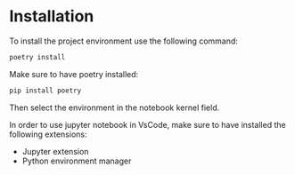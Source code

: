 # Installation

To install the project environment use the following command:

```bash
poetry install
```

Make sure to have poetry installed:

```bash
pip install poetry
```

Then select the environment in the notebook kernel field.

In order to use jupyter notebook in VsCode, make sure to have installed the following extensions:

- Jupyter extension
- Python environment manager
